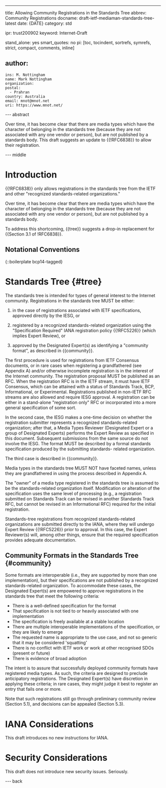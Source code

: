 ---
title: Allowing Community Registrations in the Standards Tree
abbrev: Community Registrations
docname: draft-ietf-mediaman-standards-tree-latest
date: {DATE}
category: std

ipr: trust200902
keyword: Internet-Draft

stand_alone: yes
smart_quotes: no
pi: [toc, tocindent, sortrefs, symrefs, strict, compact, comments, inline]


author:
 -
    ins: M. Nottingham
    name: Mark Nottingham
    organization:
    postal:
      - Prahran
    country: Australia
    email: mnot@mnot.net
    uri: https://www.mnot.net/


--- abstract

Over time, it has become clear that there are media types which have the character of belonging in the standards tree (because they are not associated with any one vendor or person), but are not published by a standards body. This draft suggests an update to {{!RFC6838}} to allow their registration.

--- middle


# Introduction

{{!RFC6838}} only allows registrations in the standards tree from the IETF and other "recognized standards-related organizations."

Over time, it has become clear that there are media types which have the character of belonging in the standards tree (because they are not associated with any one vendor or person), but are not published by a standards body.

To address this shortcoming, {{tree}} suggests a drop-in replacement for {{Section 3.1 of !RFC6838}}.

## Notational Conventions

{::boilerplate bcp14-tagged}

# Standards Tree {#tree}

The standards tree is intended for types of general interest to the Internet community. Registrations in the standards tree MUST be either:

1. in the case of registrations associated with IETF specifications, approved directly by the IESG, or

2. registered by a recognized standards-related organization using the "Specification Required" IANA registration policy {{!RFC5226}} (which implies Expert Review), or

3. approved by the Designated Expert(s) as identifying a "community format", as described in {{community}}.

The first procedure is used for registrations from IETF Consensus documents, or in rare cases when registering a grandfathered (see Appendix A) and/or otherwise incomplete registration is in the interest of the Internet community. The registration proposal MUST be published as an RFC. When the registration RFC is in the IETF stream, it must have IETF Consensus, which can be attained with a status of Standards Track, BCP, Informational, or Experimental. Registrations published in non-IETF RFC streams are also allowed and require IESG approval. A registration can be either in a stand-alone "registration only" RFC or incorporated into a more general specification of some sort.

In the second case, the IESG makes a one-time decision on whether the registration submitter represents a recognized standards-related organization; after that, a Media Types Reviewer (Designated Expert or a group of Designated Experts) performs the Expert Review as specified in this document. Subsequent submissions from the same source do not involve the IESG. The format MUST be described by a formal standards specification produced by the submitting standards- related organization.

The third case is described in {{community}}.

Media types in the standards tree MUST NOT have faceted names, unless they are grandfathered in using the process described in Appendix A.

The "owner" of a media type registered in the standards tree is assumed to be the standards-related organization itself. Modification or alteration of the specification uses the same level of processing (e.g., a registration submitted on Standards Track can be revised in another Standards Track RFC, but cannot be revised in an Informational RFC) required for the initial registration.

Standards-tree registrations from recognized standards-related organizations are submitted directly to the IANA, where they will undergo Expert Review {{!RFC5226}} prior to approval. In this case, the Expert Reviewer(s) will, among other things, ensure that the required specification provides adequate documentation.

## Community Formats in the Standards Tree {#community}

Some formats are interoperable (i.e., they are supported by more than one implementation), but their specifications are not published by a recognized standards-related organization. To accommodate these cases, the Designated Expert(s) are empowered to approve registrations in the standards tree that meet the following criteria:

- There is a well-defined specification for the format
- That specification is not tied to or heavily associated with one implementation
- The specification is freely available at a stable location
- There are multiple interoperable implementations of the specification, or they are likely to emerge
- The requested name is appropriate to the use case, and not so generic that it may be considered 'squatting'
- There is no conflict with IETF work or work at other recognised SDOs (present or future)
- There is evidence of broad adoption

The intent is to assure that successfully deployed community formats have registered media types. As such, the criteria are designed to preclude anticipatory registrations. The Designated Expert(s) have discretion in applying these criteria; in rare cases, they might judge it best to register an entry that fails one or more.

Note that such registrations still go through preliminary community review (Section 5.1), and decisions can be appealed (Section 5.3).


# IANA Considerations

This draft introduces no new instructions for IANA.

# Security Considerations

This draft does not introduce new security issues. Seriously.


--- back

